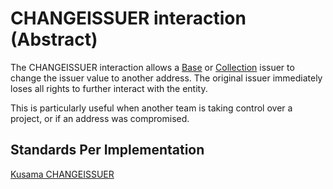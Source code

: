 # CHANGEISSUER interaction (Abstract)

The CHANGEISSUER interaction allows a [Base](../entities/base.md) or
[Collection](../entities/collection.md) issuer to change the issuer value to another address. The
original issuer immediately loses all rights to further interact with the entity.

This is particularly useful when another team is taking control over a project, or if an address was
compromised.

## Standards Per Implementation

[Kusama CHANGEISSUER](../../kusama/interactions/changeissuer.md)
